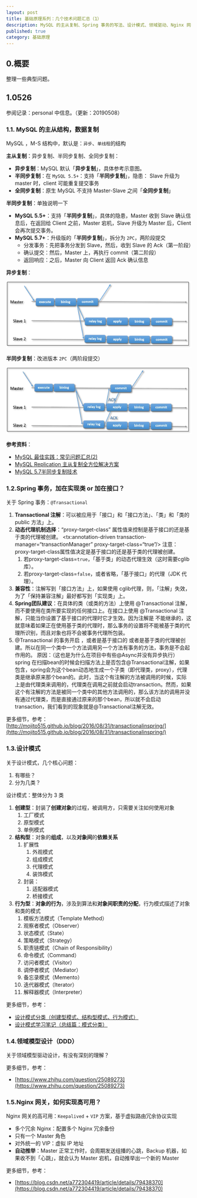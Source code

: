```yaml
---
layout: post
title: 基础原理系列：几个技术问题汇总（1）
description: MySQL 的主从复制、Spring 事务的写法、设计模式、领域驱动、Nginx 网关的高可用
published: true
category: 基础原理
---
```


## 0.概要

整理一些典型问题。


## 1.0526


参阅记录：personal 中信息。（更新：20190508）

### 1.1. MySQL 的主从结构，数据复制

MySQL ，M-S 结构中，默认是：`异步`、`单线程`的结构

**主从复制**：异步复制、半同步复制、全同步复制：

* **异步复制**：MySQL 默认「**异步复制**」，具体参考示意图。
* **半同步复制**：在 `MySQL 5.5+`：支持「**半同步复制**」，隐患： Slave 升级为 master 时，client 可能重复提交事务
* **全同步复制**：原生 MySQL 不支持 Master-Slave 之间「**全同步复制**」

**半同步复制**：单独说明一下

* **MySQL 5.5+**：支持「**半同步复制**」，具体的隐患，Master 收到 Slave 确认信息后，在返回给 Client 之前，Master 宕机，Slave 升级为 Master 后，Client 会再次提交事务。
* **MySQL 5.7+**：升级版的「**半同步复制**」，拆分为 `2PC`，两阶段提交
	* 分发事务：先把事务分发到 Slave，然后，收到 Slave 的 Ack（第一阶段）
	* 确认提交：然后，Master 上，再执行 commit（第二阶段）
	* 返回响应：之后，Master 向 Client 返回 Ack 确认信息


**异步复制**：

![](/images/computer-basic-theory/mysql-sync-async.png)


**半同步复制**：改进版本 `2PC`（两阶段提交）

![](/images/computer-basic-theory/mysql-sync-semi-ync.png)


**参考资料**：

* [MySQL 最佳实践：常见问题汇总(2)](https://ningg.top/mysql-best-practice-tips-collection-2/)
* [MySQL Replication 主从复制全方位解决方案](https://www.cnblogs.com/clsn/p/8150036.html)
* [MySQL 5.7半同步复制技术](https://www.jianshu.com/p/5ef1565738ab)


### 1.2.Spring 事务，加在实现类 or 加在接口？

关于 Spring 事务：`@Transactional`

1. **Transactional 注解**：可以被应用于「接口」和「接口方法」、「类」和「类的 public 方法」上。
1. **动态代理机制选择**：“proxy-target-class” 属性值来控制是基于接口的还是基于类的代理被创建。 <tx:annotation-driven transaction-manager=“transactionManager” proxy-target-class=“true”/> 注意：proxy-target-class属性值决定是基于接口的还是基于类的代理被创建。
	1. 若proxy-target-class=`true`，「基于类」的动态代理生效（这时需要cglib库）。
	1. 若proxy-target-class=`false`，或者省略，「基于接口」的代理（JDK 代理）。
1. **兼容性**：注解写到「接口方法」上，如果使用 cglib代理，则，「注解」失效，为了「保持兼容注解」最好都写到「实现类」上。
1. **Spring团队建议**：在具体的类（或类的方法）上使用 @Transactional 注解，而不要使用在类所要实现的任何接口上。在接口上使用 @Transactional 注解，只能当你设置了基于接口的代理时它才生效。因为注解是 不能继承的，这就意味着如果正在使用基于类的代理时，那么事务的设置将不能被基于类的代理所识别，而且对象也将不会被事务代理所包装。
1. @Transactional 的事务开启 ，或者是基于接口的 或者是基于类的代理被创建。所以在同一个类中一个方法调用另一个方法有事务的方法，事务是不会起作用的。 原因：（这也是为什么在项目中有些@Async并没有异步执行） spring 在扫描bean的时候会扫描方法上是否包含@Transactional注解，如果包含，spring会为这个bean动态地生成一个子类（即代理类，proxy），代理类是继承原来那个bean的。此时，当这个有注解的方法被调用的时候，实际上是由代理类来调用的，代理类在调用之前就会启动transaction。然而，如果这个有注解的方法是被同一个类中的其他方法调用的，那么该方法的调用并没有通过代理类，而是直接通过原来的那个bean，所以就不会启动transaction，我们看到的现象就是@Transactional注解无效。

更多细节，参考：[http://mojito515.github.io/blog/2016/08/31/transactionalinspring/](http://mojito515.github.io/blog/2016/08/31/transactionalinspring/)


### 1.3.设计模式

关于设计模式，几个核心问题：

1. 有哪些？
1. 分为几类？

设计模式：整体分为 3 类

1. **创建型**：封装了**创建对象**的过程，被调用方，只需要关注如何使用对象
	1. 工厂模式
	1. 原型模式
	1. 单例模式
1. **结构型**：对象的**组成**，以及**对象间**的**依赖关系**
	1. 扩展性
		1. 外观模式
		1. 组成模式
		1. 代理模式
		1. 装饰模式
	1. 封装：
		1. 适配器模式
		1. 桥接模式
1. **行为型**：**对象的行为**，涉及到算法和**对象间职责的分配**，行为模式描述了对象和类的模式
	1. 模板方法模式（Template Method）
	1. 观察者模式（Observer）
	1. 状态模式（State）
	1. 策略模式（Strategy）
	1. 职责链模式（Chain of Responsibility）
	1. 命令模式（Command）
	1. 访问者模式（Visitor）
	1. 调停者模式（Mediator）
	1. 备忘录模式（Memento）
	1. 迭代器模式（Iterator）
	1. 解释器模式（Interpreter）

更多细节，参考：

* [设计模式分类（创建型模式、结构型模式、行为模式）](https://github.com/jiayisheji/blog/issues/2)
* [设计模式学习笔记（总结篇：模式分类）](https://www.cnblogs.com/liuzhen1995/p/6047932.html)



### 1.4.领域模型设计（DDD）

关于领域模型驱动设计，有没有深刻的理解？

更多细节，参考：

* [https://www.zhihu.com/question/25089273](https://www.zhihu.com/question/25089273)

### 1.5.Nginx 网关，如何实现高可用？

Nginx 网关的高可用：`Keepalived` + `VIP` 方案，基于虚拟路由冗余协议实现

* 多个冗余 Nginx：配置多个 Nginx 冗余备份
* 只有一个 Master 角色
* 对外统一的 VIP：虚拟 IP 地址
* **自动推举**：Master 正常工作时，会周期发送组播的心跳，Backup 机器，如果收不到「心跳」，就会认为 Master 宕机，自动推举出一个新的 Master

更多细节，参考：

* [https://blog.csdn.net/a772304419/article/details/79438370](https://blog.csdn.net/a772304419/article/details/79438370)
















[NingG]:    http://ningg.github.com  "NingG"
[LRU算法]:		https://blog.csdn.net/wzy_1988/article/details/33444991









